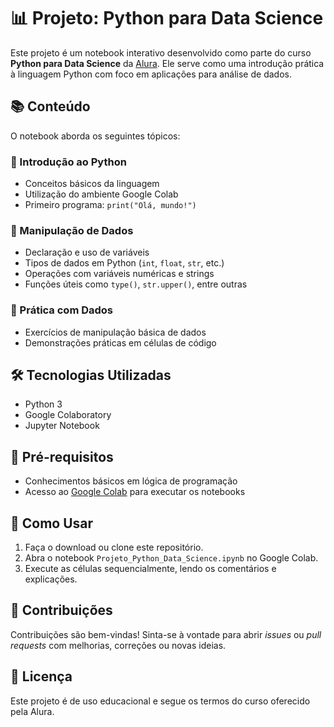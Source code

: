 # 📊 Projeto: Python para Data Science

Este projeto é um notebook interativo desenvolvido como parte do curso **Python para Data Science** da [Alura](https://www.alura.com.br/). Ele serve como uma introdução prática à linguagem Python com foco em aplicações para análise de dados.

## 📚 Conteúdo

O notebook aborda os seguintes tópicos:

### 🔹 Introdução ao Python
- Conceitos básicos da linguagem
- Utilização do ambiente Google Colab
- Primeiro programa: `print("Olá, mundo!")`

### 🔹 Manipulação de Dados
- Declaração e uso de variáveis
- Tipos de dados em Python (`int`, `float`, `str`, etc.)
- Operações com variáveis numéricas e strings
- Funções úteis como `type()`, `str.upper()`, entre outras

### 🔹 Prática com Dados
- Exercícios de manipulação básica de dados
- Demonstrações práticas em células de código

## 🛠️ Tecnologias Utilizadas

- Python 3
- Google Colaboratory
- Jupyter Notebook

## 🧠 Pré-requisitos

- Conhecimentos básicos em lógica de programação
- Acesso ao [Google Colab](https://colab.research.google.com/) para executar os notebooks

## 🚀 Como Usar

1. Faça o download ou clone este repositório.
2. Abra o notebook `Projeto_Python_Data_Science.ipynb` no Google Colab.
3. Execute as células sequencialmente, lendo os comentários e explicações.

## 🤝 Contribuições

Contribuições são bem-vindas! Sinta-se à vontade para abrir *issues* ou *pull requests* com melhorias, correções ou novas ideias.

## 📄 Licença

Este projeto é de uso educacional e segue os termos do curso oferecido pela Alura.
